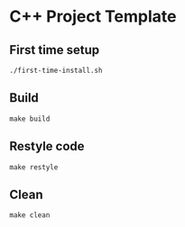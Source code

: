 # C++ Project Template

## First time setup

```
./first-time-install.sh
```

## Build

```
make build
```

## Restyle code

```
make restyle
```

## Clean

```
make clean
```

